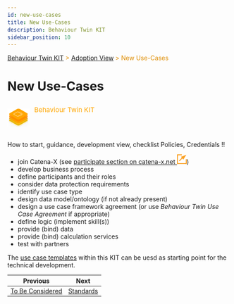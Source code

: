 ```yaml
---
id: new-use-cases
title: New Use-Cases
description: Behaviour Twin KIT
sidebar_position: 10
---
```


<!-- DEACTIVATED FOR DOCUSAURUS FROM HERE -->

<span style="font-size:14px;color:rgb(222,140,0);">[Behaviour Twin KIT](../overview.md) > [Adoption View](./overview.md) > New Use-Cases</span>

# New Use-Cases

<!-- DEACTIVATED FOR DOCUSAURUS TO HERE -->

<!-- VARIANT FOR DOCUSAURUS FROM HERE

<div style={{display:'block'}}>
  <div style={{display:'inline-block', verticalAlign:'top'}}>

![Behaviour Twin KIT banner](../../../../static/img/kit-icons/behaviour-twin-kit-icon-mini.png)

  </div>
  <div style={{display:'inline-block', fontSize:17, color:'rgb(255,166,1)', marginLeft:7, verticalAlign:'top', paddingTop:6}}>
Behaviour Twin KIT
  </div>
</div>

VARIANT FOR DOCUSAURUS TO HERE -->

<!-- DEACTIVATED FOR DOCUSAURUS FROM HERE -->

<div style="display:block;">
  <div style="display:inline-block;vertical-align:top;">

![Behaviour Twin KIT banner](../../../../static/img/kit-icons/behaviour-twin-kit-icon-mini.png)

  </div>
  <div style="display:inline-block;font-size:15px;color:rgb(255,166,1);margin-left:7px;vertical-align:top;padding-top:8px;">
Behaviour Twin KIT
  </div>
</div>

<!-- DEACTIVATED FOR DOCUSAURUS TO HERE -->

<!-- END OF HEADER -->

How to start, guidance, development view, checklist
Policies, Credentials  !!

- join Catena-X (see [participate section on catena-x.net ![external link](../assets/external-link.svg)](https://catena-x.net/en/participate))
- develop business process
- define participants and their roles
- consider data protection requirements
- identify use case type
- design data model/ontology (if not already present)
- design a use case framework agreement (or use *Behaviour Twin Use Case Agreement* if appropriate)
- define logic (implement skill(s))
- provide (bind) data
- provide (bind) calculation services
- test with partners

The [use case templates](../use-cases/overview.md) within this KIT can be uesd as starting point for the technical development.

<!-- START OF FOOTER -->

<!-- DEACTIVATED FOR DOCUSAURUS FROM HERE -->

| Previous | Next |
| -------- | ---- |
| [To Be Considered](./to-be-considered.md) | [Standards](./standards.md) |

<!-- DEACTIVATED FOR DOCUSAURUS TO HERE -->
